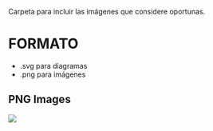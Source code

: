 Carpeta para incluir las imágenes que considere oportunas.

# FORMATO

- .svg para diagramas
- .png para imágenes

## PNG Images

![](*.png)